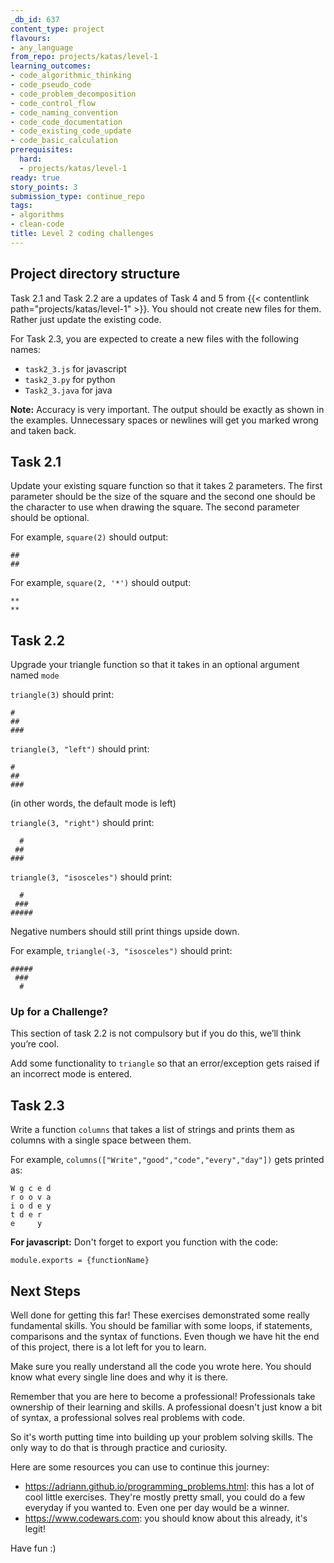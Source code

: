 ```yaml
---
_db_id: 637
content_type: project
flavours:
- any_language
from_repo: projects/katas/level-1
learning_outcomes:
- code_algorithmic_thinking
- code_pseudo_code
- code_problem_decomposition
- code_control_flow
- code_naming_convention
- code_code_documentation
- code_existing_code_update
- code_basic_calculation
prerequisites:
  hard:
  - projects/katas/level-1
ready: true
story_points: 3
submission_type: continue_repo
tags:
- algorithms
- clean-code
title: Level 2 coding challenges
---
```


## Project directory structure

Task 2.1 and Task 2.2 are a updates of Task 4 and 5 from {{< contentlink path="projects/katas/level-1" >}}. You should not create new files for them. Rather just update the existing code.

For Task 2.3, you are expected to create a new files with the following names:

- `task2_3.js` for javascript
- `task2_3.py` for python
- `Task2_3.java` for java

**Note:** Accuracy is very important. The output should be exactly as shown in the examples. Unnecessary spaces or newlines will get you marked wrong and taken back.

## Task 2.1

Update your existing square function so that it takes 2 parameters. The first parameter should be the size of the square and the second one should be the character to use when drawing the square. The second parameter should be optional.

For example, `square(2)` should output:

```
##
##
```

For example, `square(2, '*')` should output:

```
**
**
```

## Task 2.2

Upgrade your triangle function so that it takes in an optional argument named `mode`

`triangle(3)` should print:

```
#
##
###
```

`triangle(3, "left")` should print:

```
#
##
###
```

(in other words, the default mode is left)

`triangle(3, "right")` should print:

```
  #
 ##
###
```

`triangle(3, "isosceles")` should print:

```
  #
 ###
#####
```

Negative numbers should still print things upside down.

For example, `triangle(-3, "isosceles")` should print:

```
#####
 ###
  #
```

### Up for a Challenge?

This section of task 2.2 is not compulsory but if you do this, we’ll think you’re cool.

Add some functionality to `triangle` so that an error/exception gets raised if an incorrect mode is entered.

## Task 2.3

Write a function `columns` that takes a list of strings and prints them as columns with a single space between them.

For example, `columns(["Write","good","code","every","day"])` gets printed as:

```
W g c e d
r o o v a
i o d e y
t d e r
e     y
```

**For javascript:** Don't forget to export you function with the code:

```
module.exports = {functionName}
```

## Next Steps

Well done for getting this far! These exercises demonstrated some really fundamental skills. You should be familiar with some loops, if statements, comparisons and the syntax of functions. Even though we have hit the end of this project, there is a lot left for you to learn.

Make sure you really understand all the code you wrote here. You should know what every single line does and why it is there. 

Remember that you are here to become a professional! Professionals take ownership of their learning and skills. A professional doesn't just know a bit of syntax, a professional solves real problems with code. 

So it's worth putting time into building up your problem solving skills. The only way to do that is through practice and curiosity.

Here are some resources you can use to continue this journey:

- https://adriann.github.io/programming_problems.html: this has a lot of cool little exercises. They're mostly pretty small, you could do a few everyday if you wanted to. Even one per day would be a winner.
- https://www.codewars.com: you should know about this already, it's legit!

Have fun :)
